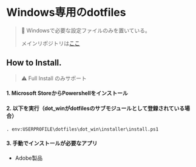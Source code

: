 # Windows専用のdotfiles
> :memo: Windowsで必要な設定ファイルのみを置いている。
> 
> メインリポジトリは[ここ](https://github.com/fura0402/dotfiles)

## How to Install.
> :warning: Full Install のみサポート

#### 1. Microsoft StoreからPowershellをインストール

#### 2. 以下を実行（dot_winがdotfilesのサブモジュールとして登録されている場合）
```pwsh
. env:USERPROFILE\dotfiles\dot_win\installer\install.ps1
```

#### 3. 手動でインストールが必要なアプリ
  * Adobe製品
